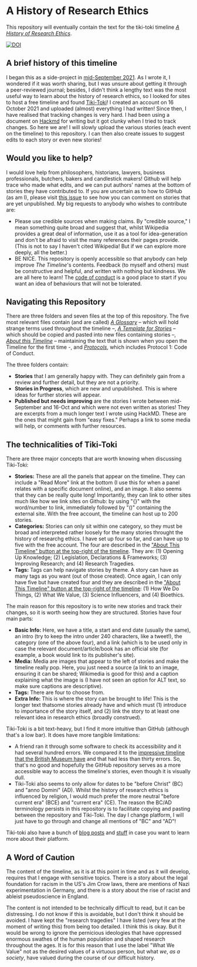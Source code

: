 # A History of Research Ethics
This repository will eventually contain the text for the tiki-toki timeline [*A History of Research Ethics*](https://www.tiki-toki.com/timeline/entry/1753034/A-History-of-Research-Ethics/).

[![DOI](https://zenodo.org/badge/DOI/10.5281/zenodo.5731453.svg)](https://doi.org/10.5281/zenodo.5731453)

## A brief history of this timeline
I began this as a side-project in [mid-September 2021](https://twitter.com/hermeneuticist/status/1441111868039315462?s=20). As I wrote it, I wondered if it was worth sharing, but I was unsure about getting it through a peer-reviewed journal; besides, I didn't think a lengthy text was the most useful way to learn about the history of research ethics, so I looked for sites to host a free timeline and found [Tiki-Toki](https://www.tiki-toki.com/)! I created an account on 16 October 2021 and uploaded (almost) everything I had written!
Since then, I have realised that tracking changes is very hard. I had been using a document on [Hackmd](https://hackmd.io) for writing but it got clunky when I tried to track changes. 
So here we are! I will slowly upload the various stories (each event on the timeline) to this repository. I can then also create issues to suggest edits to each story or even new stories!

## Would you like to help?
I would love help from philosophers, historians, lawyers, business professionals, butchers, bakers and candlestick makers!
Github will help trace who made what edits, and we can put authors' names at the bottom of stories they have contributed to. If you are uncertain as to how to GitHub (as am I), please visit [this issue](https://github.com/Ismael-KG/A-History-of-Research-Ethics/issues/5#issue-1040112311) to see how you can comment on stories that are yet unpublished.
My big requests to anybody who wishes to contribute are:
* Please use credible sources when making claims. By "credible source," I mean something quite broad and suggest that, whilst Wikipedia provides a great deal of information, use it as a tool for idea-generation and don't be afraid to visit the many references their pages provide. (This is not to say I haven't cited Wikipedia! But if we can explore more deeply, all the better.)
* BE NICE. This repository is openly accessible so that anybody can help improve _The Timeline_'s contents. Feedback (to myself and others) must be constructive and helpful, and written with nothing but kindness. We are all here to learn! The [code of conduct](https://github.com/Ismael-KG/A-History-of-Research-Ethics/blob/1c38c5672d24beb9449ffeb8f5bf5512a02488dc/Code_of_Conduct.md) is a good place to start if you want an idea of behaviours that will not be tolerated.

## Navigating this Repository
There are three folders and seven files at the top of this repository. The five most relevant files contain (and are called) [_A Glossary_](https://github.com/Ismael-KG/A-History-of-Research-Ethics/blob/a936ef6798379a8ab01a8a63bd0957d540032b33/A%20Glossary.md) – which will hold strange terms used throughout the timeline –, [_A Template for Stories_](https://github.com/Ismael-KG/A-History-of-Research-Ethics/blob/a936ef6798379a8ab01a8a63bd0957d540032b33/A%20Template%20for%20Stories.md) – which should be copied and pasted into new files containing stories –, [_About this Timeline_](https://github.com/Ismael-KG/A-History-of-Research-Ethics/blob/a936ef6798379a8ab01a8a63bd0957d540032b33/About%20This%20Timeline.md) – maintaining the text that is shown when you open the Timeline for the first time -, and [_Protocols_](https://github.com/Ismael-KG/A-History-of-Research-Ethics/blob/1cb0f503b550e452d04b868ae1cf274731be4849/Protocols.md), which includes Protocol 1: Code of Conduct.

The three folders contain:
* **Stories** that I am generally happy with. They can definitely gain from a review and further detail, but they are not a priority.
* **Stories in Progress**, which are new and unpublished. This is where ideas for further stories will appear.
* **Published but needs improving** are the stories I wrote between mid-September and 16-Oct and which were not even written as stories! They are excerpts from a much longer text I wrote using HackMD. These are the ones that might gain from "easy fixes." Perhaps a link to some media will help, or comments with further resources.

## The technicalities of Tiki-Toki
There are three major concepts that are worth knowing when discussing Tiki-Toki:
* **Stories:** These are all the panels that appear on the timeline. They can include a "Read More" link at the bottom (I use this for when a panel relates with a specific document online), and an image. It also seems that they can be really quite long! Importantly, they can link to other sites much like how we link sites on Github: by using "{}" with the word/number to link, immediately followed by "()" containing the external site. With the free account, the timeline can host up to 200 stories.
* **Categories:** Stories can only sit within one category, so they must be broad and interpreted rather loosely for the many stories throught the history of researchg ethics. I have set up four so far, and can have up to five with the free account. The four are described in the ["About This Timeline" button at the top-right of the timeline](https://www.tiki-toki.com/timeline/entry/1753034/A-History-of-Research-Ethics/). They are: (1) Opening Up Knowledge; (2) Legislation, Declarations & Frameworks; (3) Improving Research; and (4) Research Tragedies.
* **Tags:** Tags can help navigate stories by theme. A story can have as many tags as you want (out of those created). Once again, I can only have five but have created four and they are described in the ["About This Timeline" button at the top-right of the timeline](https://www.tiki-toki.com/timeline/entry/1753034/A-History-of-Research-Ethics/): (1) How We Do Things, (2) What We Value, (3) Science Influencers, and (4) Bioethics.

The main reason for this repository is to write new stories and track their changes, so it is worth seeing how they are structured. Stories have four main parts:
* **Basic Info:** Here, we have a title, a start and end date (usually the same), an intro (try to keep the intro under 240 characters, like a tweet!), the category (one of the above four), and a link (which is to be used only in case the relevant document/article/book has an official site (for example, a book would link to its publisher's site).
* **Media:** Media are images that appear to the left of stories and make the timeline really pop. Here, you just need a source (a link to an image, ensuring it can be shared; Wikimedia is good for this) and a caption explaining what the image is (I have not seen an option for ALT text, so make sure captions are descriptive).
* **Tags:** There are four to choose from.
* **Extra Info:** This is where the story can be brought to life! This is the longer text thatsome stories already have and which must (1) introduce to importance of the story itself, and (2) link the story to at least one relevant idea in research ethics (broadly construed).

Tiki-Toki is a bit text-heavy, but I find it more intuitive than GitHub (although that's a low bar). It does have more tangible limitations:
* A friend ran it through some software to check its accessibility and it had several hundred errors. We compared it to the [impressive timeline that the British Museum have](https://britishmuseum.withgoogle.com/) and that had less than thirty errors. So, that's no good and hopefully the GitHub repository serves as a more accessible way to access the timeline's stories, even though it is visually dull.
* Tiki-Toki also seems to only allow for dates to be "before Christ" (BC) and "anno Domini" (AD). Whilst the history of research ethics is influenced by religion, I would much prefer the more neutral "before current era" (BCE) and "current era" (CE). The reason the BC/AD terminology persists in this repository is to facilitate copying and pasting between the repository and Tiki-Toki. The day I change platform, I will just have to go through and change all mentions of "BC" and "AD"!

Tiki-toki also have a bunch of [blog posts](https://www.tiki-toki.com/blog/) and [stuff](https://www.tiki-toki.com/faqs/) in case you want to learn more about their platform.

## A Word of Caution
The content of the timeline, as it is at this point in time and as it will develop, requires that I engage with sensitive topics. There is a story about the legal foundation for racism in the US's Jim Crow laws, there are mentions of Nazi experimentation in Germany, and there is a story about the rise of racist and ableist pseudoscience in England.

The content is not intended to be technically difficult to read, but it can be distressing. I do not know if this is avoidable, but I don't think it should be avoided. I have kept the "research tragedies" I have listed (very few at the moment of writing this) from being too detailed. I think this is okay. But it would be wrong to ignore the pernicious ideologies that have oppressed enormous swathes of the human population and shaped research throughout the ages. It is for this reason that I use the label "What We Value" not as the desired values of a virtuous person, but what *we*, *as a society*, have valued during the course of our difficult history.
